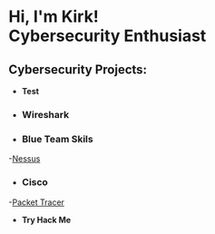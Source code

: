 <h1>Hi, I'm Kirk! <br/> <a >Cybersecurity Enthusiast</a>

<h2> Cybersecurity Projects:</h2>

- <b>Test</b>

- <h3>Wireshark</b>

- <h3>Blue Team Skils</b>
-[Nessus](https://github.com/KirkDJohnson/Nesses-Vulnerability-Lab)

- <h3>Cisco </b>
-[Packet Tracer](https://github.com/KirkDJohnson/Cisco-Cybersecurity)

- <b>Try Hack Me</b>
 




[linkedin]: https://linkedin.com

<!--
**joshmadakor1/joshmadakor1** is a ✨ _special_ ✨ repository because its `README.md` (this file) appears on your GitHub profile.

Here are some ideas to get you started:

- 🔭 I’m currently working on ...
- 🌱 I’m currently learning ...
- 👯 I’m looking to collaborate on ...
- 🤔 I’m looking for help with ...
- 💬 Ask me about ...
- 📫 How to reach me: ...
- 😄 Pronouns: ...
- ⚡ Fun fact: ...
-->
